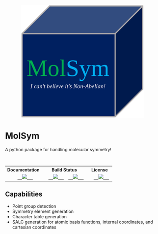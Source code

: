 <p align="center">
  <img src="molsym.png" width="400" alt=""/>
</p>

# MolSym
A python package for handling molecular symmetry!
<table align="center">
  <tr>
    <th>Documentation</th>
    <th>Build Status</th>
    <th>License</th>
  </tr>
  <tr>
    <td align="center">
      <a href=https://FermiQC.github.io/Fermi.jl/dev>
      <img src=https://img.shields.io/badge/docs-dev-blue.svg>
      </a> 
    </td>
    <td align="center">
      <a href=https://github.com/FermiQC/Fermi.jl/actions/workflows/CI.yml>
      <img src=https://github.com/FermiQC/Fermi.jl/actions/workflows/CI.yml/badge.svg>
      </a> 
      <a href=https://codecov.io/gh/CCQC/MolSym>
      <img src=https://codecov.io/gh/CCQC/MolSym/branch/master/graph/badge.svg?token=EWRG6Q7FK9>
      </a> 
    </td>
    <td align="center">
      <a href=https://github.com/FermiQC/Fermi.jl/blob/master/LICENSE>
      <img src=https://img.shields.io/badge/License-MIT-blue.svg>
      </a>
    </td>
  </tr>
</table>

## Capabilities
- Point group detection
- Symmetry element generation
- Character table generation
- SALC generation for atomic basis functions, internal coordinates, and cartesian coordinates

